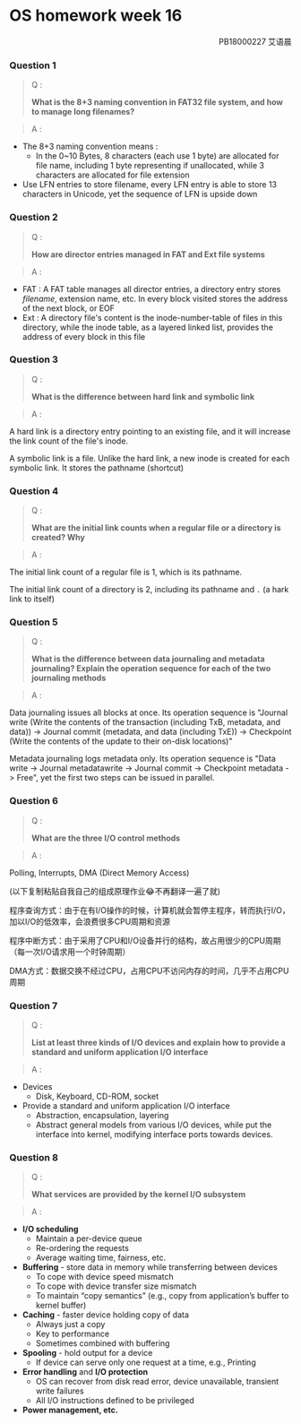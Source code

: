 # OS homework week 16

<p align=right>PB18000227 艾语晨</p>

### Question 1

> Q :
>
>  **What is the 8+3 naming convention in FAT32 file system, and how to manage long filenames?**

> A :

- The 8+3 naming convention means :
	- In the 0~10 Bytes, 8 characters (each use 1 byte) are allocated for file name, including 1 byte representing if unallocated, while 3 characters are allocated for file extension
- Use LFN entries to store filename, every LFN entry is able to store 13 characters in Unicode, yet the sequence of LFN is upside down

### Question 2

> Q :
>
> **How are director entries managed in FAT and Ext file systems**

> A :

- FAT : A FAT table manages all director entries, a directory entry stores *filename*, extension name, etc. In every block visited stores the address of the next block, or EOF
- Ext : A directory file's content is the inode-number-table of files in this directory, while the inode table, as a layered linked list, provides the address of every block in this file

### Question 3

> Q :
>
> **What is the difference between hard link and symbolic link**

> A :

A hard link is a directory entry pointing to an existing file, and it will increase the link count of the file's inode.

A symbolic link is a file. Unlike the hard link, a new inode is created for each symbolic link. It stores the pathname (shortcut)

### Question 4

> Q :
>
> **What are the initial link counts when a regular file or a directory is created? Why**

> A :

The initial link count of a regular file is 1, which is its pathname.

The initial link count of a directory is 2, including its pathname and `.` (a hark link to itself)

### Question 5

> Q :
>
> **What is the difference between data journaling and metadata journaling? Explain the operation sequence for each of the two journaling methods**

> A :

Data journaling issues all blocks at once. Its operation sequence is "Journal write (Write the contents of the transaction (including TxB, metadata, and data)) -> Journal commit (metadata, and data (including TxE)) -> Checkpoint (Write the contents of the update to their on-disk locations)"

Metadata journaling logs metadata only. Its operation sequence is "Data write -> Journal metadatawrite -> Journal commit -> Checkpoint metadata -> Free", yet the first two steps can be issued in parallel.

### Question 6

> Q :
>
> **What are the three I/O control methods**

> A :

Polling, Interrupts, DMA (Direct Memory Access)

(以下复制粘贴自我自己的组成原理作业😂不再翻译一遍了就)

程序查询方式：由于在有I/O操作的时候，计算机就会暂停主程序，转而执行I/O，加以I/O的低效率，会浪费很多CPU周期和资源

程序中断方式：由于采用了CPU和I/O设备并行的结构，故占用很少的CPU周期（每一次I/O请求用一个时钟周期）

DMA方式：数据交换不经过CPU，占用CPU不访问内存的时间，几乎不占用CPU周期

### Question 7

> Q :
>
> **List at least three kinds of I/O devices and explain how to provide a standard and uniform application I/O interface**

> A :

- Devices 
	- Disk, Keyboard, CD-ROM, socket
- Provide a standard and uniform application I/O interface
	- Abstraction, encapsulation, layering
	- Abstract general models from various I/O devices, while put the interface into kernel, modifying interface ports towards devices.

### Question 8

> Q :
>
> **What services are provided by the kernel I/O subsystem**

> A :

- **I/O scheduling**
	- Maintain a per-device queue
	- Re-ordering the requests
	- Average waiting time, fairness, etc.
- **Buffering** - store data in memory while transferring between devices
	- To cope with device speed mismatch
	- To cope with device transfer size mismatch
	- To maintain “copy semantics” (e.g., copy from application’s buffer to kernel buffer)
- **Caching** - faster device holding copy of data
	- Always just a copy
	- Key to performance
	- Sometimes combined with buffering
- **Spooling** - hold output for a device
	- If device can serve only one request at a time, e.g., Printing
- **Error handling** and **I/O protection**
	-  OS can recover from disk read error, device unavailable, transient write failures
	- All I/O instructions defined to be privileged
- **Power management, etc.**

